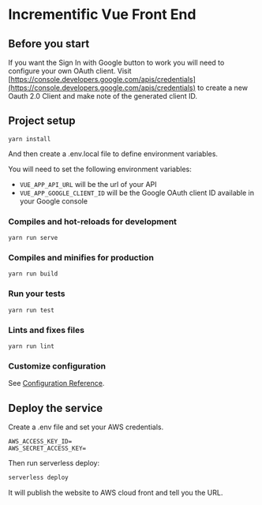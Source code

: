 # Incrementific Vue Front End

## Before you start
If you want the Sign In with Google button to work you will need to configure your own OAuth client.
Visit [https://console.developers.google.com/apis/credentials](https://console.developers.google.com/apis/credentials)
to create a new Oauth 2.0 Client and make note of the generated client ID.

## Project setup
```
yarn install
```

And then create a .env.local file to define environment variables.

You will need to set the following environment variables:
- `VUE_APP_API_URL` will be the url of your API
- `VUE_APP_GOOGLE_CLIENT_ID` will be the Google OAuth client ID available in your Google console

### Compiles and hot-reloads for development
```
yarn run serve
```

### Compiles and minifies for production
```
yarn run build
```

### Run your tests
```
yarn run test
```

### Lints and fixes files
```
yarn run lint
```

### Customize configuration
See [Configuration Reference](https://cli.vuejs.org/config/).


## Deploy the service
Create a .env file and set your AWS credentials. 

```
AWS_ACCESS_KEY_ID=
AWS_SECRET_ACCESS_KEY=
```

Then run serverless deploy:
```bash
serverless deploy
```

It will publish the website to AWS cloud front and tell you the URL.
